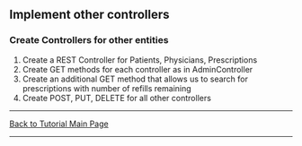 ## Implement other controllers

### Create Controllers for other entities
1. Create a REST Controller for Patients, Physicians, Prescriptions
2. Create GET methods for each controller as in AdminController
3. Create an additional GET method that allows us to search for prescriptions with number of refills remaining
4. Create POST, PUT, DELETE for all other controllers

<hr />
<a href="/tutorials" class="btn" >Back to Tutorial Main Page</a>
<hr />

